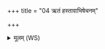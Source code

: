 +++
title = "04 ऋतं हस्तावाभिषेचनम्"

+++
<details><summary>मूलम् (WS)</summary>

ऋतं हस्तावाभिषेचनं कुल्योपसेचनमार्तवाः पक्तारो अग्निः प्राशिता ब्राह्मणः प्रतिग्रहीता ॥ ५ ॥
</details>